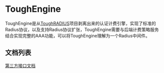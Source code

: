 # ToughEngine 

ToughEngine是从[ToughRADIUS](https://github.com/talkincode/ToughRADIUS "ToughRADIUS")项目剥离出来的认证计费引擎，实现了标准的Radius协议，以及支持Radius协议扩张，ToughEngine需要与后端计费策略服务结合实现完整的AAA功能，可以将ToughEngine理解为一个Radius中间件。

## 文档列表

[第三方接口文档](https://github.com/talkincode/toughengine/wiki/ToughEngine%E7%AC%AC%E4%B8%89%E6%96%B9%E6%8E%A5%E5%8F%A3%E6%96%87%E6%A1%A3 "[第三方接口文档]")